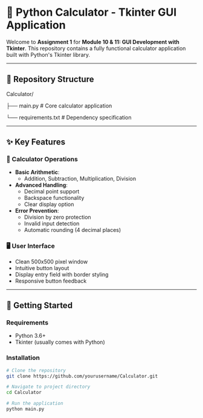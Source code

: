 # 🧮 Python Calculator - Tkinter GUI Application

Welcome to **Assignment 1** for **Module 10 & 11: GUI Development with Tkinter**. This repository contains a fully functional calculator application built with Python's Tkinter library.

---

## 📂 Repository Structure
Calculator/

├── main.py # Core calculator application

└── requirements.txt # Dependency specification

---

## ✨ Key Features

### 🔢 Calculator Operations
- **Basic Arithmetic**: 
  - Addition, Subtraction, Multiplication, Division
- **Advanced Handling**:
  - Decimal point support
  - Backspace functionality
  - Clear display option
- **Error Prevention**:
  - Division by zero protection
  - Invalid input detection
  - Automatic rounding (4 decimal places)

### 🖥️ User Interface
- Clean 500x500 pixel window
- Intuitive button layout
- Display entry field with border styling
- Responsive button feedback

---

## 🚀 Getting Started

### Requirements
- Python 3.6+
- Tkinter (usually comes with Python)

### Installation
```bash
# Clone the repository
git clone https://github.com/yourusername/Calculator.git

# Navigate to project directory
cd Calculator

# Run the application
python main.py
